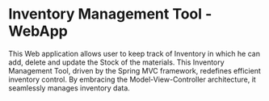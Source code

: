 # Inventory Management Tool - WebApp
This Web application allows user to keep track of Inventory in which he can add, delete and update the Stock of the materials. This Inventory Management Tool, driven by the Spring MVC framework, redefines efficient inventory control. By embracing the Model-View-Controller architecture, it seamlessly manages inventory data.
